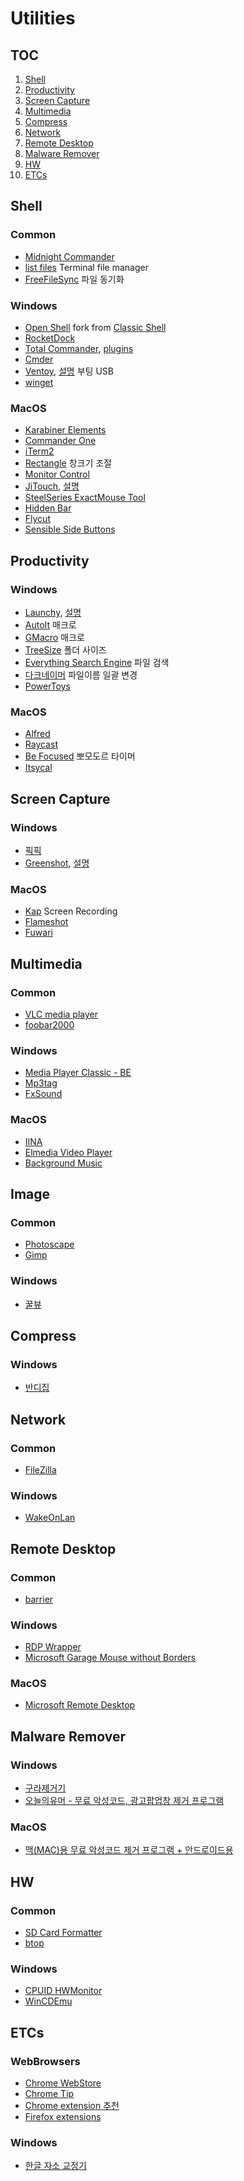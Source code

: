# Utilities

## TOC
1. [Shell](#shell)
1. [Productivity](#productivity)
1. [Screen Capture](#screen-capture)
1. [Multimedia](#multimedia)
1. [Compress](#compress)
1. [Network](#network)
1. [Remote Desktop](#remote-desktop)
1. [Malware Remover](#malware-remover)
1. [HW](#hw)
1. [ETCs](#etcs)

## Shell

### Common
- [Midnight Commander](http://midnight-commander.org/)
- [list files](https://github.com/gokcehan/lf) Terminal file manager
- [FreeFileSync](http://www.freefilesync.org/download.php) 파일 동기화

### Windows
- [Open Shell](https://www.majorgeeks.com/files/details/classic_start.html) fork from [Classic Shell](http://www.classicshell.net/) 
- [RocketDock](http://rocketdock.com/)
- [Total Commander](http://ghisler.com/), [plugins](http://totalcmd.net/)
- [Cmder](https://cmder.app/)
- [Ventoy](https://www.ventoy.net/en/download.html), [설명](https://www.clien.net/service/board/lecture/15774962) 부팅 USB
- [winget](https://docs.microsoft.com/ko-kr/windows/package-manager/)

### MacOS
- [Karabiner Elements](https://karabiner-elements.pqrs.org/)
- [Commander One](https://mac.eltima.com/ko/file-manager.html)
- [iTerm2](https://iterm2.com/)
- [Rectangle](https://rectangleapp.com/) 창크기 조절
- [Monitor Control](https://github.com/MonitorControl/MonitorControl)
- [JiTouch](https://github.com/aaronkollasch/jitouch), [설명](https://www.clien.net/service/board/cm_mac/16774332?po=0&sk=title&sv=jitouch&groupCd=&pt=0)
- [SteelSeries ExactMouse Tool](https://downloads.steelseriescdn.com/drivers/tools/steelseries-exactmouse-tool.dmg)
- [Hidden Bar](https://github.com/dwarvesf/hidden)
- [Flycut](https://github.com/TermiT/Flycut)
- [Sensible Side Buttons](https://sensible-side-buttons.archagon.net/)


## Productivity

### Windows
- [Launchy](https://www.launchy.net/), [설명](https://m.clien.net/service/board/use/14929826?type=recommend)
- [AutoIt](https://www.autoitscript.com/site/autoit/downloads/) 매크로
- [GMacro](http://www.gmacro.er.ro/) 매크로
- [TreeSize](https://www.jam-software.com/treesize_free) 폴더 사이즈
- [Everything Search Engine](https://www.voidtools.com/) 파일 검색
- [다크네이머](https://m.clien.net/service/board/lecture/14771540) 파일이름 일괄 변경
- [PowerToys](https://github.com/microsoft/PowerToys/releases)

### MacOS
- [Alfred](https://www.alfredapp.com/)
- [Raycast](https://www.raycast.com/)
- [Be Focused](https://apps.apple.com/us/app/be-focused-focus-timer/id973134470?mt=12) 뽀모도르 타이머
- [Itsycal](https://www.mowglii.com/itsycal/)


## Screen Capture

### Windows
- [픽픽](https://picpick.app/ko/)
- [Greenshot](https://getgreenshot.org/), [설명](https://www.clien.net/service/board/lecture/16055643?type=recommend)

### MacOS
- [Kap](https://getkap.co/) Screen Recording
- [Flameshot](https://flameshot.org/)
- [Fuwari](https://fuwari-app.com/)

## Multimedia

### Common
- [VLC media player](https://www.videolan.org/vlc/)
- [foobar2000](https://www.foobar2000.org/download)

### Windows
- [Media Player Classic - BE](https://sourceforge.net/projects/mpcbe/)
- [Mp3tag](http://www.mp3tag.de/en/)
- [FxSound](https://www.fxsound.com/)

### MacOS
- [IINA](https://iina.io/)
- [Elmedia Video Player](https://www.elmedia-video-player.com/)
- [Background Music](https://github.com/kyleneideck/BackgroundMusic)


## Image

### Common
- [Photoscape](http://www.photoscape.org/ps/main/index.php)
- [Gimp](https://www.gimp.org/)

### Windows
- [꿀뷰](https://www.bandisoft.co.kr/honeyview/ing/)

## Compress

### Windows
- [반디집](https://www.bandisoft.co.kr/bandizip/)


## Network

### Common
- [FileZilla](https://filezilla-project.org/)

### Windows
- [WakeOnLan](https://github.com/basildane/WakeOnLAN)


## Remote Desktop

### Common
- [barrier](https://github.com/debauchee/barrier)

### Windows
- [RDP Wrapper](https://github.com/stascorp/rdpwrap/)
- [Microsoft Garage Mouse without Borders](https://www.microsoft.com/en-us/download/details.aspx?id=35460)

### MacOS
- [Microsoft Remote Desktop](https://apps.apple.com/kr/app/microsoft-remote-desktop/id1295203466?mt=12)


## Malware Remover

### Windows
- [구라제거기](https://teus.me/)
- [오늘의유머 - 무료 악성코드, 광고팝업창 제거 프로그램](http://m.todayhumor.co.kr/view.php?table=bestofbest&no=207584)

### MacOS
- [맥(MAC)용 무료 악성코드 제거 프로그램 + 안드로이드용](http://www.todayhumor.co.kr/board/view.php?table=computer&no=258270)


## HW

### Common
- [SD Card Formatter](https://www.sdcard.org/downloads/formatter_4/)
- [btop](https://github.com/aristocratos/btop)

### Windows
- [CPUID HWMonitor](http://www.cpuid.com/softwares/hwmonitor.html)
- [WinCDEmu](http://wincdemu.sysprogs.org/)


## ETCs

### WebBrowsers
- [Chrome WebStore](https://chrome.google.com/webstore/category/extensions)
- [Chrome Tip](http://www.todayhumor.co.kr/board/view.php?table=bestofbest&no=155818&s_no=155818&page=1)
- [Chrome extension 추천](https://m.clien.net/service/board/park/14922944?type=recommend)
- [Firefox extensions](https://addons.mozilla.org/ko/firefox/extensions/)

### Windows
- [한글 자소 교정기](https://namocom.tistory.com/630)
